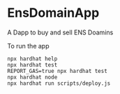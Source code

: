# EnsDomainApp

A Dapp to buy and sell ENS Doamins

To run the app

```shell
npx hardhat help
npx hardhat test
REPORT_GAS=true npx hardhat test
npx hardhat node
npx hardhat run scripts/deploy.js
```
